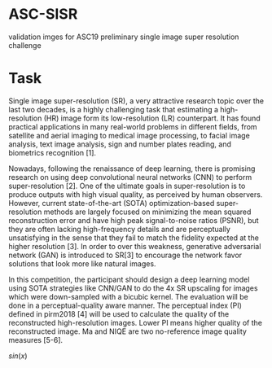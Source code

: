 # ASC-SISR
validation imges for ASC19 preliminary single image super resolution challenge

# Task

Single image super-resolution (SR), a very attractive research topic over the last two decades, is a highly challenging task that estimating a high-resolution (HR) image form its low-resolution (LR) counterpart. It has found practical applications in many real-world problems in different fields, from satellite and aerial imaging to medical image processing, to facial image analysis, text image analysis, sign and number plates reading, and biometrics recognition [1]. 

Nowadays, following the renaissance of deep learning, there is promising research on using deep convolutional neural networks (CNN) to perform super-resolution [2]. One of the ultimate goals in super-resolution is to produce outputs with high visual quality, as perceived by human observers. However, current state-of-the-art (SOTA) optimization-based super-resolution methods are largely focused on minimizing the mean squared reconstruction error and have high peak signal-to-noise ratios (PSNR), but they are often lacking high-frequency details and are perceptually unsatisfying in the sense that they fail to match the fidelity expected at the higher resolution [3]. In order to over this weakness, generative adversarial network (GAN) is introduced to SR[3] to encourage the network favor solutions that look more like natural images.

In this competition, the participant should design a deep learning model using SOTA strategies like CNN/GAN to do the 4x SR upscaling for images which were down-sampled with a bicubic kernel. The evaluation will be done in a perceptual-quality aware manner. The perceptual index (PI) defined in pirm2018 [4] will be used to calculate the quality of the reconstructed high-resolution images. Lower PI means higher quality of the reconstructed image. Ma and NIQE are two no-reference image quality measures [5-6].

$sin(x)$

